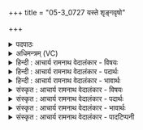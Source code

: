 +++
title = "05-3_0727 यस्ते शृङ्गवृषो"

+++
<details><summary>पदपाठः</summary>

यः꣢। ते꣣। शृङ्गवृषः। शृङ्ग। वृषः। नपात्। प्र꣡ण꣢꣯पात्। प्र। न꣣पात्। कुण्डपा꣡य्यः꣢। कु꣣ण्ड। पा꣡य्यः꣢꣯। नि। अ꣣स्मिन्। दध्रे। आ꣢। म꣡नः꣢꣯। ७२७।
</details>

<details><summary>अधिमन्त्रम् (VC)</summary>

- इन्द्रः
- इरिम्बिठिः काण्वः
- गायत्री
- षड्जः
</details>

<details><summary>हिन्दी : आचार्य रामनाथ वेदालंकार - विषयः</summary>

अगले मन्त्र में पुनः उसी विषय का वर्णन है।
</details>

<details><summary>हिन्दी : आचार्य रामनाथ वेदालंकार - पदार्थः</summary>

पदार्थान्वयभाषाः -  हे(शृङ्गवृषः नपात्)रश्मियों से वर्षा करनेवाले सूर्य को बिना ही आधार के आकाश में स्थिर करनेवाले जगदीश्वर! (यः ते)जो आपका(प्र नपात्)प्रकृष्ट रूप से रक्षक(कुण्डपाय्यः)समुद्ररूप कुण्ड जिसमें सूर्य द्वारा पिये जाते हैं,ऐसा वृष्टिरूप यज्ञ है, (अस्मिन्)इसमें,उपासक लोग(मनः)अपने मन को(आ निदध्रे)निहित करते हैं ॥३॥
</details>

<details><summary>हिन्दी : आचार्य रामनाथ वेदालंकार - भावार्थः</summary>

भावार्थभाषाः -  जैसे सूर्य समुद्ररूप कुण्डों को पीकर बादल बना कर वर्षा करता है,वैसे ही मनुष्यों को चाहिए कि धन कमाकर और योगसिद्धियाँ प्राप्त करके सत्पात्रों में उनकी वर्षा करें ॥३॥
</details>

<details><summary>संस्कृत : आचार्य रामनाथ वेदालंकार - विषयः</summary>

अथ पुनस्तमेव विषयमाह।
</details>

<details><summary>संस्कृत : आचार्य रामनाथ वेदालंकार - पदार्थः</summary>

पदार्थान्वयभाषाः -  हे(शृङ्गवृषः नपात्२)शृङ्गैः रश्मिभिः वर्षतीति शृङ्गवृट् सूर्यः तस्य न पातयितः निरालम्बमेव गगने स्थापयितः जगदीश्वर! (यः ते)यः तव(प्र नपात्)प्रकर्षेण न पातयिता,प्रत्युत रक्षकः, (कुण्डपाय्यः३)समुद्ररूपाणि कुण्डानि पीयन्ते यस्मिन् तादृशः वृष्टिरूपो यज्ञः अस्ति।[‘क्रतौ कुण्डपाय्यसंचाय्यौ’ अ० ३।१।१३० इत्यनेन क्रत्वर्थे निपात्यते।] (अस्मिन्)एतस्मिन् उपासकाः(मनः)स्वीयचित्तम्(आ निदध्रे)आ निदधिरे,निहितं कुर्वन्ति।[‘इरयो रे’। अ० ६।४।७६ इति इरे इत्यस्य रे भावः]॥३॥
</details>

<details><summary>संस्कृत : आचार्य रामनाथ वेदालंकार - भावार्थः</summary>

भावार्थभाषाः -  यथा सूर्यः समुद्रकुण्डानि पीत्वा मेघान् निर्माय वृष्टिं करोति तथैव जनैरपि धनान्यर्जयित्वा योगसिद्धीश्च प्राप्य सत्पात्रेषु तद्वृष्टिर्विधेया ॥३॥
</details>

<details><summary>संस्कृत : आचार्य रामनाथ वेदालंकार - पादटिप्पनी</summary>

टिप्पणी:   १. ऋ० ८।१७।१३, अथ० २०।५।७। २. गृणन्ति हिंसन्तीति शृङ्गाणि रश्मयः तैर्वर्षतीति शृङ्गवृड् आदित्यः, तस्य न पातयितः स्वकीयेऽवस्थानेऽवस्थापयितः। ‘सुबामन्त्रिते’ पा० २।१।२ इति षष्ठ्यन्तस्य पराङ्गवद्भावेनामन्त्रितानुप्रवेशात् समुदायस्याष्टमिकं सर्वानुदात्तत्वम्—इति सा०। ३. कुण्डैः पीयते अस्मिन् सोम इति कुण्डपाय्यः क्रतुविशेषः—इति सा०। अत्र कुण्डाश्चमसाः कुण्डप्रतिरूपाः तैः पीयते कुण्डपाय्यः—इति वि०।
</details>